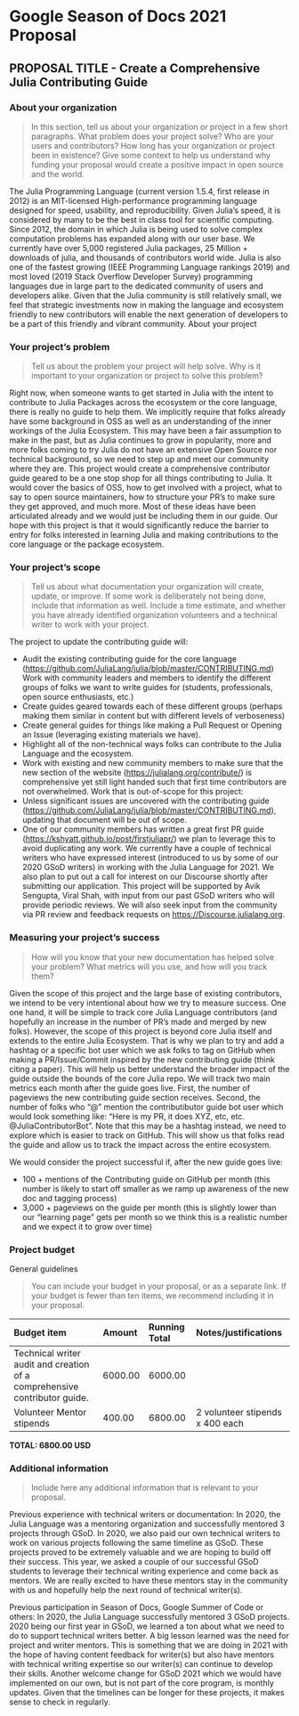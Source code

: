 # Google Season of Docs 2021 Proposal

## PROPOSAL TITLE - Create a Comprehensive Julia Contributing Guide 
### About your organization
> In this section, tell us about your organization or project in a few short paragraphs. What problem does your project solve? Who are your users and contributors? How long has your organization or project been in existence? Give some context to help us understand why funding your proposal would create a positive impact in open source and the world.

The Julia Programming Language (current version 1.5.4, first release in 2012) is an MIT-licensed High-performance programming language designed for speed, usability, and reproducibility. Given Julia’s speed, it is considered by many to be the best in class tool for scientific computing. Since 2012, the domain in which Julia is being used to solve complex computation problems has expanded along with our user base. We currently have over 5,000 registered Julia packages, 25 Million + downloads of julia, and thousands of contributors world wide. Julia is also one of the fastest growing (IEEE Programming Language rankings 2019) and most loved (2019 Stack Overflow Developer Survey) programming languages due in large part to the dedicated community of users and developers alike. Given that the Julia community is still relatively small, we feel that strategic investments now in making the language and ecosystem friendly to new contributors will enable the next generation of developers to be a part of this friendly and vibrant community.
About your project

### Your project’s problem
> Tell us about the problem your project will help solve. Why is it important to your organization or project to solve this problem?

Right now, when someone wants to get started in Julia with the intent to contribute to Julia Packages across the ecosystem or the core language, there is really no guide to help them. We implicitly require that folks already have some background in OSS as well as an understanding of the inner workings of the Julia Ecosystem. This may have been a fair assumption to make in the past, but as Julia continues to grow in popularity, more and more folks coming to try Julia do not have an extensive Open Source nor technical background, so we need to step up and meet our community where they are. This project would create a comprehensive contributor guide geared to be a one stop shop for all things contributing to Julia. It would cover the basics of OSS, how to get involved with a project, what to say to open source maintainers, how to structure your PR’s to make sure they get approved, and much more. Most of these ideas have been articulated already and we would just be including them in our guide. Our hope with this project is that it would significantly reduce the barrier to entry for folks interested in learning Julia and making contributions to the core language or the package ecosystem. 

### Your project’s scope
> Tell us about what documentation your organization will create, update, or improve. If some work is deliberately not being done, include that information as well. Include a time estimate, and whether you have already identified organization volunteers and a technical writer to work with your project.

The project to update the contributing guide will:
- Audit the existing contributing guide for the core language (https://github.com/JuliaLang/julia/blob/master/CONTRIBUTING.md)   
Work with community leaders and members to identify the different groups of folks we want to write guides for (students, professionals, open source enthusiasts, etc.)
- Create guides geared towards each of these different groups (perhaps making them similar in content but with different levels of verboseness)
- Create general guides for things like making a Pull Request or Opening an Issue (leveraging existing materials we have). 
- Highlight all of the non-technical ways folks can contribute to the Julia Language and the ecosystem. 
- Work with existing and new community members to make sure that the new section of the website (https://julialang.org/contribute/) is comprehensive yet still light handed such that first time contributors are not overwhelmed. 
Work that is out-of-scope for this project:
- Unless significant issues are uncovered with the contributing guide (https://github.com/JuliaLang/julia/blob/master/CONTRIBUTING.md), updating that document will be out of scope.
- One of our community members has written a great first PR guide (https://kshyatt.github.io/post/firstjuliapr/) we plan to leverage this to avoid duplicating any work. 
We currently have a couple of technical writers who have expressed interest (introduced to us by some of our 2020 GSoD writers) in working with the Julia Language for 2021. We also plan to put out a call for interest on our Discourse shortly after submitting our application. This project will be supported by Avik Sengupta, Viral Shah, with input from our past GSoD writers who will provide periodic reviews. We will also seek input from the community via PR review and feedback requests on https://Discourse.julialang.org. 

### Measuring your project’s success
> How will you know that your new documentation has helped solve your problem? What metrics will you use, and how will you track them?

Given the scope of this project and the large base of existing contributors, we intend to be very intentional about how we try to measure success. One one hand, it will be simple to track core Julia Language contributors (and hopefully an increase in the number of PR’s made and merged by new folks). However, the scope of this project is beyond core Julia itself and extends to the entire Julia Ecosystem. That is why we plan to try and add a hashtag or a specific bot user which we ask folks to tag on GitHub when making a PR/Issue/Commit inspired by the new contributing guide (think citing a paper). This will help us better understand the broader impact of the guide outside the bounds of the core Julia repo. 
We will track two main metrics each month after the guide goes live. First, the number of pageviews the new contributing guide section receives. Second, the number of folks who “@” mention the contributibutor guide bot user which would look something like: “Here is my PR, it does XYZ, etc, etc. @JuliaContributorBot”. Note that this may be a hashtag instead, we need to explore which is easier to track on GitHub. This will show us that folks read the guide and allow us to track the impact across the entire ecosystem.

We would consider the project successful if, after the new guide goes live:
- 100 + mentions of the Contributing guide on GitHub per month (this number is likely to start off smaller as we ramp up awareness of the new doc and tagging process)
- 3,000 + pageviews on the guide per month (this is slightly lower than our “learning page” gets per month so we think this is a realistic number and we expect it to grow over time)


### Project budget
General guidelines
> You can include your budget in your proposal, or as a separate link. If your budget is fewer than ten items, we recommend including it in your proposal.


Budget item                   | Amount                        | Running Total    | Notes/justifications                       
 :-----------------------| :--------------------------- | :---------------------------  | :--------------------------- 
Technical writer audit and creation of a comprehensive contributor guide. | 6000.00 | 6000.00
Volunteer Mentor stipends | 400.00 | 6800.00 | 2 volunteer stipends x 400 each

__TOTAL: 6800.00 USD__

### Additional information
> Include here any additional information that is relevant to your proposal.

Previous experience with technical writers or documentation: In 2020, the Julia Language was a mentoring organization and successfully mentored 3 projects through GSoD. In 2020, we also paid our own technical writers to work on various projects following the same timeline as GSoD. These projects proved to be extremely valuable and we are hoping to build off their success. This year, we asked a couple of our successful GSoD students to leverage their technical writing experience and come back as mentors. We are really excited to have these mentors stay in the community with us and hopefully help the next round of technical writer(s). 

Previous participation in Season of Docs, Google Summer of Code or others: In 2020, the Julia Language successfully mentored 3 GSoD projects. 2020 being our first year in GSoD, we learned a ton about what we need to do to support technical writers better. A big lesson learned was the need for project and writer mentors. This is something that we are doing in 2021 with the hope of having content feedback for writer(s) but also have mentors with technical writing expertise so our writer(s) can continue to develop their skills. Another welcome change for GSoD 2021 which we would have implemented on our own, but is not  part of the core program, is monthly updates. Given that the timelines can be longer for these projects, it makes sense to check in regularly. 

